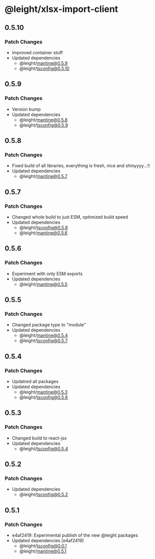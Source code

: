 # @leight/xlsx-import-client

## 0.5.10

### Patch Changes

- Improved container stuff
- Updated dependencies
    - @leight/mantine@0.5.9
    - @leight/tsconfig@0.5.10

## 0.5.9

### Patch Changes

- Version bump
- Updated dependencies
    - @leight/mantine@0.5.8
    - @leight/tsconfig@0.5.9

## 0.5.8

### Patch Changes

- Fixed build of all libraries, everything is fresh, nice and shinyyyy...!!
- Updated dependencies
    - @leight/mantine@0.5.7

## 0.5.7

### Patch Changes

- Changed whole build to just ESM, optimized build speed
- Updated dependencies
    - @leight/tsconfig@0.5.8
    - @leight/mantine@0.5.6

## 0.5.6

### Patch Changes

- Experiment with only ESM exports
- Updated dependencies
    - @leight/mantine@0.5.5

## 0.5.5

### Patch Changes

- Changed package type to "module"
- Updated dependencies
    - @leight/mantine@0.5.4
    - @leight/tsconfig@0.5.7

## 0.5.4

### Patch Changes

- Updatred all packages
- Updated dependencies
    - @leight/mantine@0.5.3
    - @leight/tsconfig@0.5.6

## 0.5.3

### Patch Changes

- Changed build to react-jsx
- Updated dependencies
    - @leight/tsconfig@0.5.4

## 0.5.2

### Patch Changes

- Updated dependencies
    - @leight/tsconfig@0.5.2

## 0.5.1

### Patch Changes

- e4af2419: Experimental publish of the new @leight packages
- Updated dependencies [e4af2419]
    - @leight/tsconfig@0.0.1
    - @leight/mantine@0.5.1
